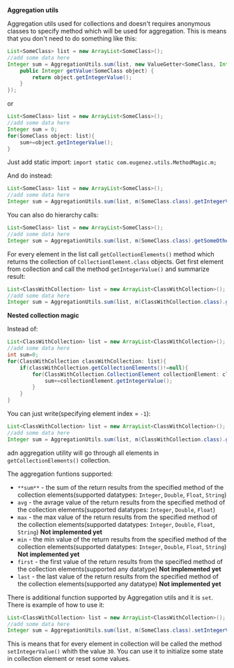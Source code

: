**Aggregation utils**

Aggregation utils used for collections and doesn't requires anonymous classes to specify method which will be used for aggregation.
This is means that you don't need to do something like this:

```java
List<SomeClass> list = new ArrayList<SomeClass>();
//add some data here
Integer sum = AggregationUtils.sum(list, new ValueGetter<SomeClass, Integer>() {
    public Integer getValue(SomeClass object) {
        return object.getIntegerValue();
    }
});
````

or

```java
List<SomeClass> list = new ArrayList<SomeClass>();
//add some data here
Integer sum = 0;
for(SomeClass object: list){
    sum+=object.getIntegerValue();
}
````
Just add static import: `import static com.eugenez.utils.MethodMagic.m;`

And do instead:

```java
List<SomeClass> list = new ArrayList<SomeClass>();
//add some data here
Integer sum = AggregationUtils.sum(list, m(SomeClass.class).getIntegerValue());
````

You can also do hierarchy calls:

```java
List<SomeClass> list = new ArrayList<SomeClass>();
//add some data here
Integer sum = AggregationUtils.sum(list, m(SomeClass.class).getSomeOtherClass().getIntegerValue());
````

For every element in the list call `getCollectionElements()` method which returns the collection of `CollectionElement.class` objects. 
Get first element from collection and call the method `getIntegerValue()` and summarize result:

```java
List<ClassWithCollection> list = new ArrayList<ClassWithCollection>();
//add some data here
Integer sum = AggregationUtils.sum(list, m(ClassWithCollection.class).getCollectionElements().get(0).getIntegerValue());
````

**Nested collection magic**

Instead of:
```java
List<ClassWithCollection> list = new ArrayList<ClassWithCollection>();
//add some data here
int sum=0;
for(ClassWithCollection classWithCollection: list){
    if(classWithCollection.getCollectionElements()!=null){
        for(ClassWithCollection.CollectionElement collectionElement: classWithCollection.getCollectionElements()){
            sum+=collectionElement.getIntegerValue();
        }
    }
}
````

You can just write(specifying element index = `-1`):
```java
List<ClassWithCollection> list = new ArrayList<ClassWithCollection>();
//add some data here
Integer sum = AggregationUtils.sum(list, m(ClassWithCollection.class).getCollectionElements().get(-1).getIntegerValue());
````

adn aggregation utility will go through all elements in `getCollectionElements()` collection.

The aggregation funtions supported:

- `**sum**` - the sum of the return results from the specified method of the collection elements(supported datatypes: `Integer`, `Double`, `Float`, `String`)
- `avg` - the avrage value of the return results from the specified method of the collection elements(supported datatypes: `Integer`, `Double`, `Float`)
- `max` - the max value of the return results from the specified method of the collection elements(supported datatypes: `Integer`, `Double`, `Float`, `String`) **Not implemented yet**
- `min` - the min value of the return results from the specified method of the collection elements(supported datatypes: `Integer`, `Double`, `Float`, `String`) **Not implemented yet**
- `first` - the first value of the return results from the specified method of the collection elements(supported any datatype) **Not implemented yet**
- `last` - the last value of the return results from the specified method of the collection elements(supported any datatype) **Not implemented yet**

There is additional function supported by Aggregation utils and it is `set`. There is example of how to use it:

```java
List<ClassWithCollection> list = new ArrayList<ClassWithCollection>();
//add some data here
Integer sum = AggregationUtils.sum(list, m(SomeClass.class).setIntegerValue(30));
````

This is means that for every element in collection will be called the method `setIntegerValue()` whith the value `30`. You can use it to initialize some state in collection element or reset some values.

